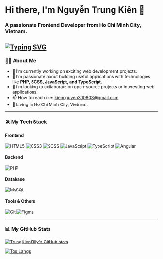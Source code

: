 # Hi there, I'm Nguyễn Trung Kiên 👋

### A passionate Frontend Developer from Ho Chi Minh City, Vietnam.

<a href="https://git.io/typing-svg"><img src="https://readme-typing-svg.demolab.com?font=Fira+Code&pause=1000&width=435&lines=I+bring+ideas+to+life+with+code;Have+an+idea%3F+Let's+talk!;Let's+create+something+amazing+together!" alt="Typing SVG" /></a>
---

### 👨‍💻 About Me

- 🔭 I’m currently working on exciting web development projects.
- 🌱 I’m passionate about building useful applications with technologies like **PHP, SCSS, JavaScript, and TypeScript**.
- 👯 I’m looking to collaborate on open-source projects or interesting web applications.
- 📫 How to reach me: kiennguyen300803@gmail.com
- 🏢 Living in Ho Chi Minh City, Vietnam.

---

### 🛠️ My Tech Stack

#### Frontend
![HTML5](https://img.shields.io/badge/HTML5-E34F26?style=for-the-badge&logo=html5&logoColor=white)
![CSS3](https://img.shields.io/badge/CSS3-1572B6?style=for-the-badge&logo=css3&logoColor=white)
![SCSS](https://img.shields.io/badge/SCSS-CC6699?style=for-the-badge&logo=sass&logoColor=white)
![JavaScript](https://img.shields.io/badge/JavaScript-F7DF1E?style=for-the-badge&logo=javascript&logoColor=black)
![TypeScript](https://img.shields.io/badge/TypeScript-3178C6?style=for-the-badge&logo=typescript&logoColor=white)
![Angular](https://img.shields.io/badge/Angular-DD0031?style=for-the-badge&logo=angular&logoColor=white)

#### Backend
![PHP](https://img.shields.io/badge/PHP-777BB4?style=for-the-badge&logo=php&logoColor=white)

#### Database
![MySQL](https://img.shields.io/badge/MySQL-4479A1?style=for-the-badge&logo=mysql&logoColor=white)

#### Tools & Others
![Git](https://img.shields.io/badge/GIT-F05032?style=for-the-badge&logo=git&logoColor=white)
![Figma](https://img.shields.io/badge/Figma-F24E1E?style=for-the-badge&logo=figma&logoColor=white)

---

### 📊 My GitHub Stats

[![TrungKienSilly's GitHub stats](https://github-readme-stats.vercel.app/api?username=trungkienSilly&show_icons=true&theme=radical)](https://github.com/anuraghazra/github-readme-stats)

[![Top Langs](https://github-readme-stats.vercel.app/api/top-langs/?username=trungkienSilly&layout=compact&theme=radical)](https://github.com/anuraghazra/github-readme-stats)
